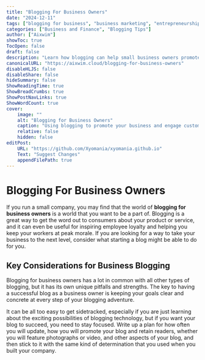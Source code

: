 ```yaml
---
title: "Blogging For Business Owners"
date: "2024-12-11"
tags: ["blogging for business", "business marketing", "entrepreneurship", "business blog tips"]
categories: ["Business and Finance", "Blogging Tips"]
author: ["Aixwim"]
showToc: true
TocOpen: false
draft: false
description: "Learn how blogging can help small business owners promote their products, inspire employee loyalty, and take their business to the next level."
canonicalURL: "https://aixwim.cloud/blogging-for-business-owners"
disableHLJS: false
disableShare: false
hideSummary: false
ShowReadingTime: true
ShowBreadCrumbs: true
ShowPostNavLinks: true
ShowWordCount: true
cover:
    image: ""
    alt: "Blogging for Business Owners"
    caption: "Using blogging to promote your business and engage customers."
    relative: false
    hidden: false
editPost:
    URL: "https://github.com/Xyomania/xyomania.github.io"
    Text: "Suggest Changes"
    appendFilePath: true
---
```


# Blogging For Business Owners

If you run a small company, you may find that the world of **blogging for business owners** is a world that you want to be a part of. Blogging is a great way to get the word out to consumers about your product or service, and it can even be useful for inspiring employee loyalty and helping you keep your workers at peak morale. If you are looking for a way to take your business to the next level, consider what starting a blog might be able to do for you.

## Key Considerations for Business Blogging

Blogging for business owners has a lot in common with all other types of blogging, but it has its own unique pitfalls and strengths. The key to having a successful blog as a business owner is keeping your goals clear and concrete at every step of your blogging adventure.

It can be all too easy to get sidetracked, especially if you are just learning about the exciting possibilities of blogging technology, but if you want your blog to succeed, you need to stay focused. Write up a plan for how often you will update, how you will promote your blog and retain readers, whether you will feature photographs or video, and other aspects of your blog, and then stick to it with the same kind of determination that you used when you built your company.
